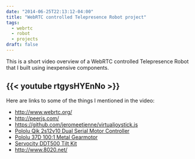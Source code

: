 ```yaml
---
date: "2014-06-25T22:13:12-04:00"
title: "WebRTC controlled Telepresence Robot project"
tags:
  - webrtc
  - robot
  - projects
draft: false
---
```

This is a short video overview of a WebRTC controlled Telepresence Robot that I built using inexpensive components.

{{< youtube rtgysHYEnNo >}}
-
<!--more-->
Here are links to some of the things I mentioned in the video:

- http://www.webrtc.org/ 
- http://peerjs.com/
- https://github.com/jeromeetienne/virtualjoystick.js
- [Pololu Qik 2s12v10 Dual Serial Motor Controller](https://www.pololu.com/product/1112)
- [Pololu 37D 100:1 Metal Gearmotor](http://www.pololu.com/product/1106)
- [Servocity DDT500 Tilt Kit](https://www.servocity.com/ddt500)
- http://www.8020.net/ 